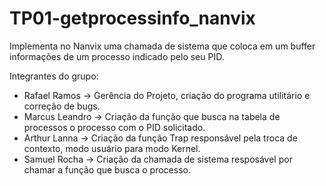 # TP01-getprocessinfo_nanvix
Implementa no Nanvix uma chamada de sistema que coloca em um buffer informações de um processo indicado pelo seu PID.

Integrantes do grupo:

* Rafael Ramos -> Gerência do Projeto, criação do programa utilitário e correção de bugs.
* Marcus Leandro -> Criação da função que busca na tabela de processos o processo com o PID solicitado.
* Arthur Lanna -> Criação da função Trap responsável pela troca de contexto, modo usuário para modo Kernel.
* Samuel Rocha -> Criação da chamada de sistema resposável por chamar a função que busca o processo.
